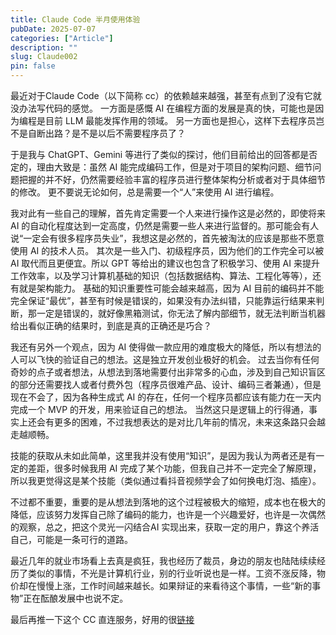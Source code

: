 ```yaml
---
title: Claude Code 半月使用体验
pubDate: 2025-07-07
categories: ["Article"]
description: ""
slug: Claude002
pin: false
---
```


最近对于Claude Code（以下简称 cc）的依赖越来越强，甚至有点到了没有它就没办法写代码的感觉。
一方面是感慨 AI 在编程方面的发展是真的快，可能也是因为编程是目前 LLM 最能发挥作用的领域。
另一方面也是担心，这样下去程序员岂不是自断出路？是不是以后不需要程序员了？

于是我与 ChatGPT、Gemini 等进行了类似的探讨，他们目前给出的回答都是否定的，理由大致是：虽然 AI 能完成编码工作，但是对于项目的架构问题、细节问题把握的并不好，仍然需要经验丰富的程序员进行整体架构分析或者对于具体细节的修改。
更不要说无论如何，总是需要一个“人”来使用 AI 进行编程。

我对此有一些自己的理解，首先肯定需要一个人来进行操作这是必然的，即使将来 AI 的自动化程度达到一定高度，仍然是需要一些人来进行监督的。那可能会有人说“一定会有很多程序员失业”，我想这是必然的，首先被淘汰的应该是那些不愿意使用 AI 的技术人员。
其次是一些入门、初级程序员，因为他们的工作完全可以被 AI 取代而且更便宜。所以 GPT 等给出的建议也包含了积极学习、使用 AI 来提升工作效率，以及学习计算机基础的知识（包括数据结构、算法、工程化等等），还有就是架构能力。
基础的知识重要性可能会越来越高，因为 AI 目前的编码并不能完全保证“最优”，甚至有时候是错误的，如果没有办法纠错，只能靠运行结果来判断，那一定是错误的，就好像黑箱测试，你无法了解内部细节，就无法判断当机器给出看似正确的结果时，到底是真的正确还是巧合？

我还有另外一个观点，因为 AI 使得做一款应用的难度极大的降低，所以有想法的人可以飞快的验证自己的想法。这是独立开发创业极好的机会。
过去当你有任何奇妙的点子或者想法，从想法到落地需要付出非常多的心血，涉及到自己知识盲区的部分还需要找人或者付费外包（程序员很难产品、设计、编码三者兼通），但是现在不会了，因为各种生成式 AI 的存在，任何一个程序员都应该有能力在一天内完成一个 MVP 的开发，用来验证自己的想法。
当然这只是逻辑上的行得通，事实上还会有更多的困难，不过我想表达的是对比几年前的情况，未来这条路只会越走越顺畅。

技能的获取从未如此简单，这里我并没有使用“知识”，是因为我认为两者还是有一定的差距，很多时候我用 AI 完成了某个功能，但我自己并不一定完全了解原理，所以我更觉得这是某个技能（类似通过看抖音视频学会了如何换电灯泡、插座）。

不过都不重要，重要的是从想法到落地的这个过程被极大的缩短，成本也在极大的降低，应该努力发挥自己除了编码的能力，也许是一个兴趣爱好，也许是一次偶然的观察，总之，把这个灵光一闪结合AI 实现出来，获取一定的用户，靠这个养活自己，可能是一条可行的道路。

最近几年的就业市场看上去真是疯狂，我也经历了裁员，身边的朋友也陆陆续续经历了类似的事情，不光是计算机行业，别的行业听说也是一样。工资不涨反降，物价却在慢慢上涨，工作时间越来越长。如果辩证的来看待这个事情，一些“新的事物”正在酝酿发展中也说不定。

最后再推一下这个 CC 直连服务，好用的很[链接](!https://code.gac.zoco.cc/signup?ref=00R5F65P)
